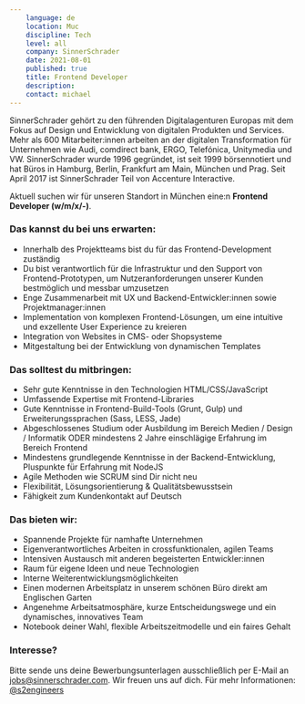 ```yaml
---
    language: de
    location: Muc
    discipline: Tech
    level: all
    company: SinnerSchrader
    date: 2021-08-01
    published: true
    title: Frontend Developer
    description: 
    contact: michael
---
```


SinnerSchrader gehört zu den führenden Digitalagenturen Europas mit dem Fokus auf Design und Entwicklung von digitalen Produkten und Services. Mehr als 600 Mitarbeiter:innen arbeiten an der digitalen Transformation für Unternehmen wie Audi, comdirect bank, ERGO, Telefónica, Unitymedia und VW. SinnerSchrader wurde 1996 gegründet, ist seit 1999 börsennotiert und hat Büros in Hamburg, Berlin, Frankfurt am Main, München und Prag. Seit April 2017 ist SinnerSchrader Teil von Accenture Interactive.

Aktuell suchen wir für unseren Standort in München eine:n **Frontend Developer (w/m/x/-)**.

### Das kannst du bei uns erwarten:

- Innerhalb des Projektteams bist du für das Frontend-Development zuständig
- Du bist verantwortlich für die Infrastruktur und den Support von Frontend-Prototypen, um Nutzeranforderungen unserer Kunden bestmöglich und messbar umzusetzen
- Enge Zusammenarbeit mit UX und Backend-Entwickler:innen sowie Projektmanager:innen
- Implementation von komplexen Frontend-Lösungen, um eine intuitive und exzellente User Experience zu kreieren 
- Integration von Websites in CMS- oder Shopsysteme 
- Mitgestaltung bei der Entwicklung von dynamischen Templates

### Das solltest du mitbringen:

- Sehr gute Kenntnisse in den Technologien HTML/CSS/JavaScript
- Umfassende Expertise mit Frontend-Libraries
- Gute Kenntnisse in Frontend-Build-Tools (Grunt, Gulp) und Erweiterungssprachen (Sass, LESS, Jade)
- Abgeschlossenes Studium oder Ausbildung im Bereich Medien / Design / Informatik ODER mindestens 2 Jahre einschlägige Erfahrung im Bereich Frontend
- Mindestens grundlegende Kenntnisse in der Backend-Entwicklung, Pluspunkte für Erfahrung mit NodeJS
- Agile Methoden wie SCRUM sind Dir nicht neu
- Flexibilität, Lösungsorientierung & Qualitätsbewusstsein
- Fähigkeit zum Kundenkontakt auf Deutsch

### Das bieten wir:

- Spannende Projekte für namhafte Unternehmen
- Eigenverantwortliches Arbeiten in crossfunktionalen, agilen Teams
- Intensiven Austausch mit anderen begeisterten Entwickler:innen
- Raum für eigene Ideen und neue Technologien
- Interne Weiterentwicklungsmöglichkeiten
- Einen modernen Arbeitsplatz in unserem schönen Büro direkt am Englischen Garten
- Angenehme Arbeitsatmosphäre, kurze Entscheidungswege und ein dynamisches, innovatives Team
- Notebook deiner Wahl, flexible Arbeitszeitmodelle und ein faires Gehalt

### Interesse?

Bitte sende uns deine Bewerbungsunterlagen ausschließlich per E-Mail an <jobs@sinnerschrader.com>. Wir freuen uns auf dich. Für mehr Informationen: [@s2engineers](https://twitter.com/s2engineers)

